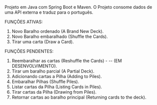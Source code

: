 Projeto em Java com Spring Boot e Maven.
O Projeto consome dados de uma API externa e traduz para o português.

FUNÇÕES ATIVAS:
1) Novo Baralho ordenado (A Brand New Deck).
2) Novo Baralho embaralhado (Shuffle the Cards).
3) Tirar uma carta (Draw a Card).

FUNÇÕES PENDENTES:
1) Reembaralhar as cartas (Reshuffle the Cards) - -- (EM DESENVOLVIMENTO).
2) Tirar um baralho parcial (A Partial Deck).
3) Adicionando cartas a Pilha (Adding to Piles).
4) Embaralhar Pilhas (Shuffle Piles).
5) Listar cartas da Pilha (Listing Cards in Piles).
6) Tirar cartas da Pilha (Drawing from Piles).
7) Retornar cartas ao baralho principal (Returning cards to the deck).